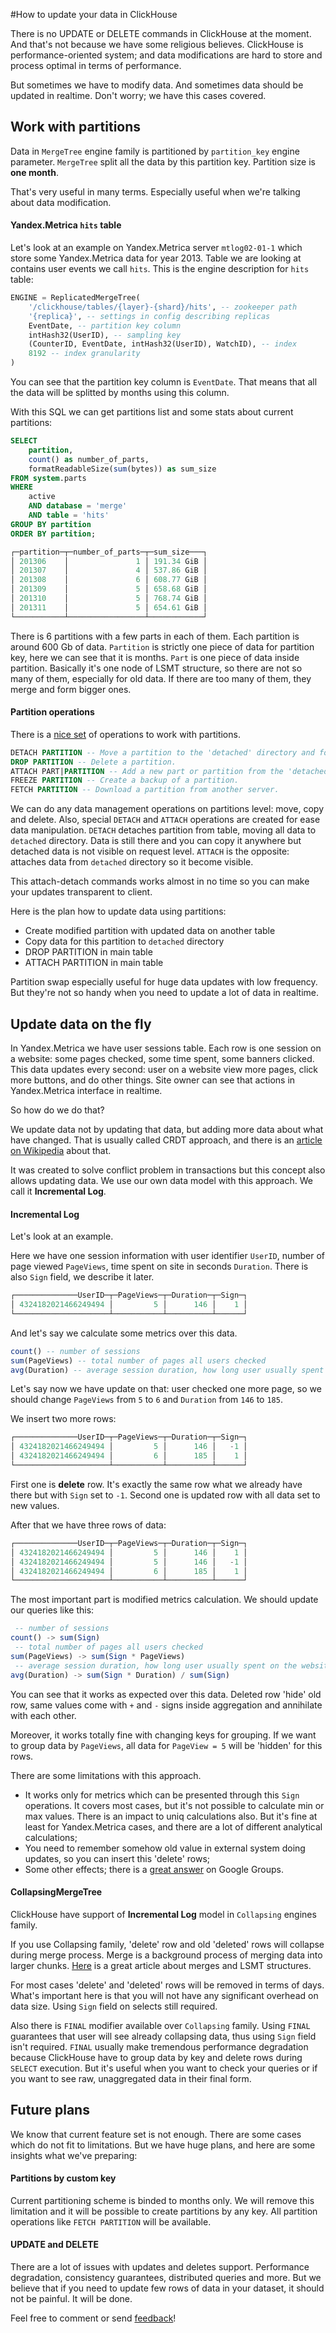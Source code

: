 
#How to update your data in ClickHouse

There is no UPDATE or DELETE commands in ClickHouse at the moment. And that's not because we have some religious believes. ClickHouse is performance-oriented system; and data modifications are hard to store and process optimal in terms of performance.

But sometimes we have to modify data. And sometimes data should be updated in realtime. 
Don't worry; we have this cases covered.

## Work with partitions

Data in `MergeTree` engine family is partitioned by `partition_key` engine parameter. `MergeTree` split all the data by this partition key. Partition size is **one month**.

That's very useful in many terms. Especially useful when we're talking about data modification.

#### Yandex.Metrica `hits` table
Let's look at an example on Yandex.Metrica server `mtlog02-01-1` which store some Yandex.Metrica data for year 2013. Table we are looking at contains user events we call `hits`.
This is the engine description for `hits` table:
```sql
ENGINE = ReplicatedMergeTree(
    '/clickhouse/tables/{layer}-{shard}/hits', -- zookeeper path
    '{replica}', -- settings in config describing replicas
    EventDate, -- partition key column
    intHash32(UserID), -- sampling key
    (CounterID, EventDate, intHash32(UserID), WatchID), -- index
    8192 -- index granularity
)
```
You can see that the partition key column is `EventDate`. That means that all the data will be splitted by months using this column.

With this SQL we can get partitions list and some stats about current partitions:

```sql
SELECT 
    partition, 
    count() as number_of_parts, 
    formatReadableSize(sum(bytes)) as sum_size 
FROM system.parts 
WHERE 
    active 
    AND database = 'merge' 
    AND table = 'hits' 
GROUP BY partition 
ORDER BY partition;

┌─partition─┬─number_of_parts─┬─sum_size───┐
│ 201306    │               1 │ 191.34 GiB │
│ 201307    │               4 │ 537.86 GiB │
│ 201308    │               6 │ 608.77 GiB │
│ 201309    │               5 │ 658.68 GiB │    
│ 201310    │               5 │ 768.74 GiB │
│ 201311    │               5 │ 654.61 GiB │
└───────────┴─────────────────┴────────────┘
```

There is 6 partitions with a few parts in each of them. Each partition is around 600 Gb of data.
`Partition` is strictly one piece of data for partition key, here we can see that it is months.
`Part` is one piece of data inside partition. Basically it's one node of LSMT structure, so there are not so many of them, especially for old data. If there are too many of them, they merge and form bigger ones.

#### Partition operations
There is a [nice set](https://clickhouse.yandex/reference_en.html#Manipulations%20with%20partitions%20and%20parts) of operations to work with partitions.
```sql
DETACH PARTITION -- Move a partition to the 'detached' directory and forget it.
DROP PARTITION -- Delete a partition.
ATTACH PART|PARTITION -- Add a new part or partition from the 'detached' directory to the table.
FREEZE PARTITION -- Create a backup of a partition.
FETCH PARTITION -- Download a partition from another server.
```

We can do any data management operations on partitions level: move, copy and delete.
Also, special `DETACH` and `ATTACH` operations are created for ease data manipulation.
`DETACH` detaches partition from table, moving all data to `detached` directory. Data is still there and you can copy it anywhere but detached data is not visible on request level.
`ATTACH` is the opposite: attaches data from `detached` directory so it become visible.

This attach-detach commands works almost in no time so you can make your updates transparent to client.

Here is the plan how to update data using partitions:
 + Create modified partition with updated data on another table
 + Copy data for this partition to `detached` directory
 + DROP PARTITION in main table
 + ATTACH PARTITION in main table

Partition swap especially useful for huge data updates with low frequency.
But they're not so handy when you need to update a lot of data in realtime.

## Update data on the fly

In Yandex.Metrica we have user sessions table. Each row is one session on a website: some pages checked, some time spent, some banners clicked.
This data updates every second: user on a website view more pages, click more buttons, and do other things. Site owner can see that actions in Yandex.Metrica interface in realtime.

So how do we do that?

We update data not by updating that data, but adding more data about what have changed.
That is usually called CRDT approach, and there is an [article on Wikipedia](https://en.wikipedia.org/wiki/Conflict-free_replicated_data_type) about that.

It was created to solve conflict problem in transactions but this concept also allows updating data.
We use our own data model with this approach. We call it **Incremental Log**.

#### Incremental Log
Let's look at an example.

Here we have one session information with user identifier `UserID`, number of page viewed `PageViews`, time spent on site in seconds `Duration`. There is also `Sign` field, we describe it later.
```sql
┌──────────────UserID─┬─PageViews─┬─Duration─┬─Sign─┐
│ 4324182021466249494 │         5 │      146 │    1 │
└─────────────────────┴───────────┴──────────┴──────┘
```
And let's say we calculate some metrics over this data.
```sql
count() -- number of sessions
sum(PageViews) -- total number of pages all users checked
avg(Duration) -- average session duration, how long user usually spent on the website
```

Let's say now we have update on that: user checked one more page, so we should change `PageViews` from `5` to `6` and `Duration` from `146` to `185`.

We insert two more rows:
```sql
┌──────────────UserID─┬─PageViews─┬─Duration─┬─Sign─┐
│ 4324182021466249494 │         5 │      146 │   -1 │
│ 4324182021466249494 │         6 │      185 │    1 │
└─────────────────────┴───────────┴──────────┴──────┘
```

First one is **delete** row. It's exactly the same row what we already have there but with `Sign` set to `-1`.
Second one is updated row with all data set to new values.

After that we have three rows of data:
```sql
┌──────────────UserID─┬─PageViews─┬─Duration─┬─Sign─┐
│ 4324182021466249494 │         5 │      146 │    1 │
│ 4324182021466249494 │         5 │      146 │   -1 │
│ 4324182021466249494 │         6 │      185 │    1 │
└─────────────────────┴───────────┴──────────┴──────┘
```
The most important part is modified metrics calculation. We should update our queries like this:
```sql
 -- number of sessions
count() -> sum(Sign)
 -- total number of pages all users checked
sum(PageViews) -> sum(Sign * PageViews)
 -- average session duration, how long user usually spent on the website
avg(Duration) -> sum(Sign * Duration) / sum(Sign)
```

You can see that it works as expected over this data. Deleted row 'hide' old row, same values come with `+` and `-` signs inside aggregation and annihilate with each other.

Moreover, it works totally fine with changing keys for grouping. If we want to group data by `PageViews`, all data for `PageView = 5` will be 'hidden' for this rows.

There are some limitations with this approach. 
 + It works only for metrics which can be presented through this `Sign` operations. It covers most cases, but it's not possible to calculate min or max values. There is an impact to uniq calculations also. But it's fine at least for Yandex.Metrica cases, and there are a lot of different analytical calculations;
 + You need to remember somehow old value in external system doing updates, so you can insert this 'delete' rows;
 + Some other effects; there is a [great answer](https://groups.google.com/forum/#!msg/clickhouse/VixyOUD-K68/Km8EpkCyAQAJ) on Google Groups.

#### CollapsingMergeTree
ClickHouse have support of **Incremental Log** model in `Collapsing` engines family.

If you use Collapsing family, 'delete' row and old 'deleted' rows will collapse during merge process.
Merge is a background process of merging data into larger chunks. [Here](https://github.com/wiredtiger/wiredtiger/wiki/LSMTrees#design) is a great article about merges and LSMT structures.

For most cases 'delete' and 'deleted' rows will be removed in terms of days. What's important here is that you will not have any significant overhead on data size. Using `Sign` field on selects still required.

Also there is `FINAL` modifier available over `Collapsing` family. Using `FINAL` guarantees that user will see already collapsing data, thus using `Sign` field isn't required.
`FINAL` usually make tremendous performance degradation because ClickHouse have to group data by key and delete rows during `SELECT` execution. But it's useful when you want to check your queries or if you want to see raw, unaggregated data in their final form.

## Future plans

We know that current feature set is not enough. There are some cases which do not fit to limitations.
But we have huge plans, and here are some insights what we've preparing:

#### Partitions by custom key
Current partitioning scheme is binded to months only. We will remove this limitation and it will be possible to create partitions by any key. All partition operations like `FETCH PARTITION` will be available.

#### UPDATE and DELETE
There are a lot of issues with updates and deletes support. Performance degradation, consistency guarantees, distributed queries and more.
But we believe that if you need to update few rows of data in your dataset, it should not be painful.
It will be done.


Feel free to comment or send [feedback](https://clickhouse.yandex/#feedback)!

